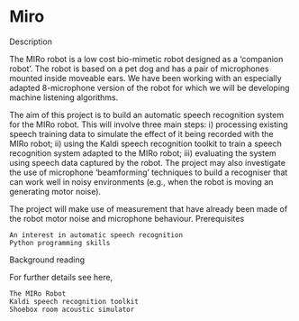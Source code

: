 # Miro
Description

The MIRo robot is a low cost bio-mimetic robot designed as a ‘companion robot’. The robot is based on a pet dog and has a pair of microphones mounted inside moveable ears. We have been working with an especially adapted 8-microphone version of the robot for which we will be developing machine listening algorithms.

The aim of this project is to build an automatic speech recognition system for the MIRo robot. This will involve three main steps: i) processing existing speech training data to simulate the effect of it being recorded with the MIRo robot; ii) using the Kaldi speech recognition toolkit to train a speech recognition system adapted to the MIRo robot; iii) evaluating the system using speech data captured by the robot. The project may also investigate the use of microphone ‘beamforming’ techniques to build a recogniser that can work well in noisy environments (e.g., when the robot is moving an generating motor noise).

The project will make use of measurement that have already been made of the robot motor noise and microphone behaviour.
Prerequisites

    An interest in automatic speech recognition
    Python programming skills

Background reading

For further details see here,

    The MIRo Robot
    Kaldi speech recognition toolkit
    Shoebox room acoustic simulator
